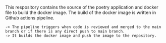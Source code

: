 This respository contains the source of the poetry application and docker file to build the docker image. The build of the docker image is written in Github actions pipeline.

    -> The pipeline triggers when code is reviewed and merged to the main branch or if there is any direct push to main branch.
    -> It builds the docker image and push the image to the repository.
